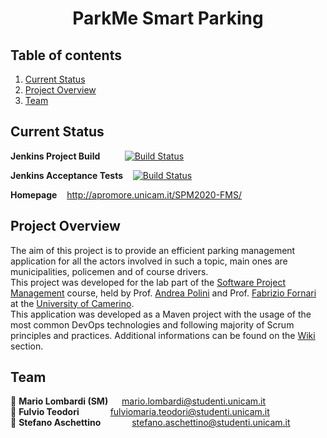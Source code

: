 <h1 align="center">ParkMe Smart Parking</h1>

## Table of contents

1. [Current Status](#status)
2. [Project Overview](#about)
3. [Team](#team)

## Current Status <a name="status"/>

**Jenkins Project Build** &nbsp;&nbsp;&nbsp;&nbsp;&nbsp;&nbsp;&nbsp;&nbsp; [![Build Status](http://apromore.unicam.it/jenkins/buildStatus/icon?job=SPM2020FMS)](http://apromore.unicam.it:80/jenkins/job/SPM2020FMS/)

**Jenkins Acceptance Tests** &nbsp;&nbsp; [![Build Status](http://apromore.unicam.it/jenkins/buildStatus/icon?job=SPM2020FMS-AcceptanceTests)](http://apromore.unicam.it:80/jenkins/job/SPM2020FMS-AcceptanceTests/)

**Homepage** &nbsp;&nbsp; <http://apromore.unicam.it/SPM2020-FMS/>

## Project Overview <a name="about"/>

The aim of this project is to provide an efficient parking management application for all the actors involved in such a topic, main ones are municipalities, policemen and of course drivers.  
This project was developed for the lab part of the [Software Project Management](http://didattica.cs.unicam.it/doku.php?id=didattica:magistrale:spm:ay_2021:main) course, held by Prof. [Andrea Polini](http://docenti.unicam.it/pdett.aspx?ids=N&tv=d&UteId=626&ru=RD) and Prof. [Fabrizio Fornari](https://docenti.unicam.it/pdett.aspx?ids=N&tv=d&UteId=1179&ru=PROFCONTR) at the [University of Camerino](http://www.unicam.it/).   
This application was developed as a Maven project with the usage of the most common DevOps technologies and following majority of Scrum principles and practices.
Additional informations can be found on the [Wiki](https://github.com/FabrizioFornari/SPM2020-FMS/wiki) section.  

## Team <a name="team"/>
👤 **Mario Lombardi (SM)** &emsp; mario.lombardi@studenti.unicam.it  
👤 **Fulvio Teodori** &emsp;&emsp;&emsp; fulviomaria.teodori@studenti.unicam.it  
👤 **Stefano Aschettino** &emsp;&emsp;&emsp; stefano.aschettino@studenti.unicam.it 


